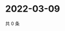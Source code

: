 # 2022-03-09

共 0 条

<!-- BEGIN WEIBO -->
<!-- 最后更新时间 Wed Mar 09 2022 12:18:51 GMT+0800 (China Standard Time) -->

<!-- END WEIBO -->
